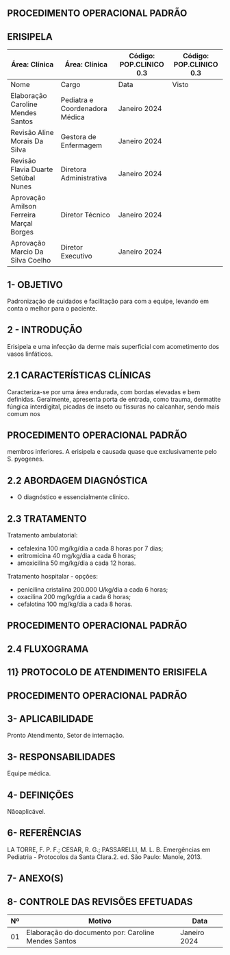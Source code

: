 <!-- image -->

## PROCEDIMENTO OPERACIONAL PADRÃO

## ERISIPELA

| Área: Clínica                            | Área: Clínica                  | Código: POP.CLINICO 0.3   | Código: POP.CLINICO 0.3   |
|------------------------------------------|--------------------------------|---------------------------|---------------------------|
| Nome                                     | Cargo                          | Data                      | Visto                     |
| Elaboração Caroline Mendes Santos        | Pediatra e Coordenadora Médica | Janeiro 2024              |                           |
| Revisão Aline Morais Da Silva            | Gestora de Enfermagem          | Janeiro 2024              |                           |
| Revisão Flavia Duarte Setúbal Nunes      | Diretora Administrativa        | Janeiro 2024              |                           |
| Aprovação Amilson Ferreira Marçal Borges | Diretor Técnico                | Janeiro 2024              |                           |
| Aprovação Marcio Da Silva Coelho         | Diretor Executivo              | Janeiro 2024              |                           |

## 1- OBJETIVO

Padronização de cuidados e facilitação para com a equipe, levando em conta o melhor para o paciente.

## 2 - INTRODUÇÃO

Erisipela e uma infecção da derme mais superficial com acometimento dos vasos linfáticos.

## 2.1 CARACTERÍSTICAS CLÍNICAS

Caracteriza-se por uma área endurada, com bordas elevadas e bem definidas. Geralmente, apresenta porta de entrada, como  trauma, dermatite fúngica interdigital,  picadas  de inseto ou  fissuras no  calcanhar,  sendo  mais  comum  nos

<!-- image -->

## PROCEDIMENTO OPERACIONAL PADRÃO

membros  inferiores.  A  erisipela  e  causada  quase  que  exclusivamente  pelo S. pyogenes.

## 2.2 ABORDAGEM DIAGNÓSTICA

- O diagnóstico e essencialmente clinico.

## 2.3 TRATAMENTO

Tratamento ambulatorial:

- cefalexina 100 mg/kg/dia a cada 8 horas por 7 dias;
- eritromicina 40 mg/kg/dia a cada 6 horas;
- amoxicilina 50 mg/kg/dia a cada 12 horas.

Tratamento hospitalar - opções:

- penicilina cristalina 200.000 U/kg/dia a cada 6 horas;
- oxacilina 200 mg/kg/dia a cada 6 horas;
- cefalotina 100 mg/kg/dia a cada 8 horas.

<!-- image -->

## PROCEDIMENTO OPERACIONAL PADRÃO

## 2.4 FLUXOGRAMA

## 11} PROTOCOLO DE ATENDIMENTO  ERISIFELA

<!-- image -->

<!-- image -->

## PROCEDIMENTO OPERACIONAL PADRÃO

## 3- APLICABILIDADE

Pronto Atendimento, Setor de internação.

## 3- RESPONSABILIDADES

Equipe médica.

## 4- DEFINIÇÕES

Nãoaplicável.

## 6- REFERÊNCIAS

LA TORRE, F. P. F.; CESAR, R. G.; PASSARELLI, M. L. B. Emergências em Pediatria - Protocolos da Santa Clara.2. ed. São Paulo: Manole, 2013.

## 7- ANEXO(S)

## 8- CONTROLE DAS REVISÕES EFETUADAS

|   Nº | Motivo                                              | Data         |
|------|-----------------------------------------------------|--------------|
|   01 | Elaboração do documento por: Caroline Mendes Santos | Janeiro 2024 |